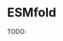 # ESMfold

TODO:

<!-- REFERENCES -->

[^lin2023evolutionary]: Lin, Z., Akin, H., Rao, R., Hie, B., Zhu, Z., Lu, W., ... & Rives, A. (2023). Evolutionary-scale prediction of atomic-level protein structure with a language model. *Science, 379*(6637), 1123-1130. DOI: [10.1126/science.ade2574](https://doi.org/10.1126/science.ade2574)
